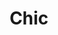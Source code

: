 ---
title: Chic
date: 
draft: false

# descripcion
description : Pulsera de plata 925 y microcubic

materials: Plata 925

color: Plateado

dimensions: 20cm largo

code: 03-21-0515

type: "Pulseras"

categories: []

price: $5.390,00

price_eftvo: $4.580,00

# Images
# first image will be shown in the product page
images:
  # - image: "images/path_to_image"
  # La ubicacion de las imagenes es imagenes/Pulseras/Pulseras.Microcubic/03-21-0515-chic
  - image: "./images/pulseras/microcubic/03-21-0515.JPG"
---